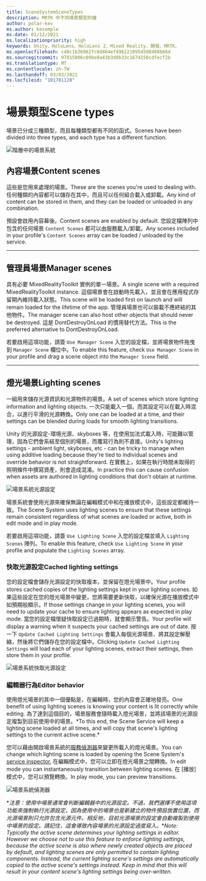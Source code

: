```yaml
---
title: SceneSystemSceneTypes
description: MRTK 中不同場景類型的檔
author: polar-kev
ms.author: kesemple
ms.date: 01/12/2021
ms.localizationpriority: high
keywords: Unity、HoloLens、HoloLens 2、Mixed Reality、開發、MRTK、
ms.openlocfilehash: c40c1b36082fc0d464ef4962210954590408b66d
ms.sourcegitcommit: 97815006c09be0a43b3d9b33c1674150cdfecf2b
ms.translationtype: MT
ms.contentlocale: zh-TW
ms.lasthandoff: 03/03/2021
ms.locfileid: "101781128"
---
```

# <a name="scene-types"></a><span data-ttu-id="591f7-104">場景類型</span><span class="sxs-lookup"><span data-stu-id="591f7-104">Scene types</span></span>

<span data-ttu-id="591f7-105">場景已分成三種類型，而且每種類型都有不同的函式。</span><span class="sxs-lookup"><span data-stu-id="591f7-105">Scenes have been divided into three types, and each type has a different function.</span></span>

![階層中的場景系統](../images/scene-system/MRTK_SceneSystemEditorSceneHierarchy.PNG)

## <a name="content-scenes"></a><span data-ttu-id="591f7-107">內容場景</span><span class="sxs-lookup"><span data-stu-id="591f7-107">Content scenes</span></span>

<span data-ttu-id="591f7-108">這些是您用來處理的場景。</span><span class="sxs-lookup"><span data-stu-id="591f7-108">These are the scenes you're used to dealing with.</span></span> <span data-ttu-id="591f7-109">任何種類的內容都可以儲存在其中，而且可以任何組合載入或卸載。</span><span class="sxs-lookup"><span data-stu-id="591f7-109">Any kind of content can be stored in them, and they can be loaded or unloaded in any combination.</span></span>

<span data-ttu-id="591f7-110">預設會啟用內容幕後。</span><span class="sxs-lookup"><span data-stu-id="591f7-110">Content scenes are enabled by default.</span></span> <span data-ttu-id="591f7-111">您設定檔陣列中包含的任何場景 `Content Scenes` 都可以由服務載入/卸載。</span><span class="sxs-lookup"><span data-stu-id="591f7-111">Any scenes included in your profile's `Content Scenes` array can be loaded / unloaded by the service.</span></span>

___

## <a name="manager-scenes"></a><span data-ttu-id="591f7-112">管理員場景</span><span class="sxs-lookup"><span data-stu-id="591f7-112">Manager scenes</span></span>

<span data-ttu-id="591f7-113">具有必要 MixedRealityToolkit 實例的單一場景。</span><span class="sxs-lookup"><span data-stu-id="591f7-113">A single scene with a required MixedRealityToolkit instance.</span></span> <span data-ttu-id="591f7-114">這個場景會在啟動時先載入，並且會在應用程式存留期內維持載入狀態。</span><span class="sxs-lookup"><span data-stu-id="591f7-114">This scene will be loaded first on launch and will remain loaded for the lifetime of the app.</span></span> <span data-ttu-id="591f7-115">管理員場景也可以裝載不應終結的其他物件。</span><span class="sxs-lookup"><span data-stu-id="591f7-115">The manager scene can also host other objects that should never be destroyed.</span></span> <span data-ttu-id="591f7-116">這是 DontDestroyOnLoad 的慣用替代方法。</span><span class="sxs-lookup"><span data-stu-id="591f7-116">This is the preferred alternative to DontDestroyOnLoad.</span></span>

<span data-ttu-id="591f7-117">若要啟用這項功能，請簽 `Use Manager Scene` 入您的設定檔，並將場景物件拖曳到 `Manager Scene` 欄位中。</span><span class="sxs-lookup"><span data-stu-id="591f7-117">To enable this feature, check `Use Manager Scene` in your profile and drag a scene object into the `Manager Scene` field.</span></span>

___

## <a name="lighting-scenes"></a><span data-ttu-id="591f7-118">燈光場景</span><span class="sxs-lookup"><span data-stu-id="591f7-118">Lighting scenes</span></span>

<span data-ttu-id="591f7-119">一組用來儲存光源資訊和光源物件的場景。</span><span class="sxs-lookup"><span data-stu-id="591f7-119">A set of scenes which store lighting information and lighting objects.</span></span> <span data-ttu-id="591f7-120">一次只能載入一個，而其設定可以在載入時混合，以進行平滑的光源轉換。</span><span class="sxs-lookup"><span data-stu-id="591f7-120">Only one can be loaded at a time, and their settings can be blended during loads for smooth lighting transitions.</span></span>

<span data-ttu-id="591f7-121">Unity 的光源設定-環境光源、skyboxes 等，在使用加法式載入時，可能難以管理，因為它們會系結至個別的場景，而覆寫行為則不直接。</span><span class="sxs-lookup"><span data-stu-id="591f7-121">Unity's lighting settings - ambient light, skyboxes, etc - can be tricky to manage when using additive loading because they're tied to individual scenes and override behavior is not straightforward.</span></span> <span data-ttu-id="591f7-122">在實務上，如果在執行時間未取得的照明條件中撰寫資產，則會造成混淆。</span><span class="sxs-lookup"><span data-stu-id="591f7-122">In practice this can cause confusion when assets are authored in lighting conditions that don't obtain at runtime.</span></span>

![場景系統光源設定](../images/scene-system/MRTK_SceneSystemLightingSettings.PNG)

<span data-ttu-id="591f7-124">場景系統會使用光源來確保無論在編輯模式中和在播放模式中，這些設定都維持一致。</span><span class="sxs-lookup"><span data-stu-id="591f7-124">The Scene System uses lighting scenes to ensure that these settings remain consistent regardless of what scenes are loaded or active, both in edit mode and in play mode.</span></span>

<span data-ttu-id="591f7-125">若要啟用這項功能，請簽 `Use Lighting Scene` 入您的設定檔並填入 `Lighting Scenes` 陣列。</span><span class="sxs-lookup"><span data-stu-id="591f7-125">To enable this feature, check `Use Lighting Scene` in your profile and populate the `Lighting Scenes` array.</span></span>

### <a name="cached-lighting-settings"></a><span data-ttu-id="591f7-126">快取光源設定</span><span class="sxs-lookup"><span data-stu-id="591f7-126">Cached lighting settings</span></span>

<span data-ttu-id="591f7-127">您的設定檔會儲存光源設定的快取複本，並保留在燈光場景中。</span><span class="sxs-lookup"><span data-stu-id="591f7-127">Your profile stores cached copies of the lighting settings kept in your lighting scenes.</span></span> <span data-ttu-id="591f7-128">如果這些設定在您的燈光場景中變更，您將需要更新快取，以確保光源在播放模式中如預期般顯示。</span><span class="sxs-lookup"><span data-stu-id="591f7-128">If those settings change in your lighting scenes, you will need to update your cache to ensure lighting appears as expected in play mode.</span></span> <span data-ttu-id="591f7-129">當您的設定檔懷疑快取設定已過期時，就會顯示警告。</span><span class="sxs-lookup"><span data-stu-id="591f7-129">Your profile will display a warning when it suspects your cached settings are out of date.</span></span> <span data-ttu-id="591f7-130">按一下 `Update Cached Lighting Settings` 會載入每個光源場景、將其設定解壓縮，然後將它們儲存在您的設定檔中。</span><span class="sxs-lookup"><span data-stu-id="591f7-130">Clicking `Update Cached Lighting Settings` will load each of your lighting scenes, extract their settings, then store them in your profile.</span></span>

![場景系統快取光源設定](../images/scene-system/MRTK_SceneSystemCachedLightingSettings.PNG)

### <a name="editor-behavior"></a><span data-ttu-id="591f7-132">編輯器行為</span><span class="sxs-lookup"><span data-stu-id="591f7-132">Editor behavior</span></span>

<span data-ttu-id="591f7-133">使用燈光場景的其中一個優點是，在編輯時，您的內容會正確地發亮。</span><span class="sxs-lookup"><span data-stu-id="591f7-133">One benefit of using lighting scenes is knowing your content is lit correctly while editing.</span></span> <span data-ttu-id="591f7-134">為了達到這個目的，場景服務會隨時載入燈光場景，並將該場景的光源設定複製到目前使用中的場景。\*</span><span class="sxs-lookup"><span data-stu-id="591f7-134">To this end, the Scene Service will keep a lighting scene loaded at all times, and will copy that scene's lighting settings to the current active scene.\*</span></span>

<span data-ttu-id="591f7-135">您可以藉由開啟場景系統的[服務偵測器](../../configuration/MixedRealityConfigurationGuide.md#editor-utilities)來變更所載入的燈光場景。</span><span class="sxs-lookup"><span data-stu-id="591f7-135">You can change which lighting scene is loaded by opening the Scene System's [service inspector.](../../configuration/MixedRealityConfigurationGuide.md#editor-utilities)</span></span> <span data-ttu-id="591f7-136">在編輯模式中，您可以立即在燈光場景之間轉換。</span><span class="sxs-lookup"><span data-stu-id="591f7-136">In edit mode you can instantaneously transition between lighting scenes.</span></span> <span data-ttu-id="591f7-137">在 [播放] 模式中，您可以預覽轉換。</span><span class="sxs-lookup"><span data-stu-id="591f7-137">In play mode, you can preview transitions.</span></span>

![場景系統偵測器](../images/scene-system/MRTK_SceneSystemServiceInspector.PNG)

<span data-ttu-id="591f7-139">\**注意：使用中場景通常會判斷編輯器中的光源設定。不過，我們選擇不使用這項功能來強制執行光源設定，因為使用中的場景也是新建立的物件預設放置位置，而光源場景則只允許包含光源元件。相反地，目前光源場景的設定會自動複製到使用中場景的設定。請記住，這會導致內容場景的光源設定過度寫入。*</span><span class="sxs-lookup"><span data-stu-id="591f7-139">\**Note: Typically the active scene determines your lighting settings in editor. However we choose not to use this feature to enforce lighting settings, because the active scene is also where newly created objects are placed by default, and lighting scenes are only permitted to contain lighting components. Instead, the current lighting scene's settings are automatically copied to the active scene's settings instead. Keep in mind that this will result in your content scene's lighting settings being over-written.*</span></span>
